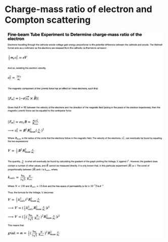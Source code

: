 # Charge-mass ratio of electron and Compton scattering

![Alt text](first_info1.png?raw=true "Title")
![Alt text](second_info2.png?raw=true "Title")
